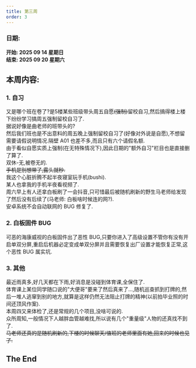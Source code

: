 ```yaml
---
title: 第三周
order: 3
---
```


### 日期:
**开始: 2025 09 14 星期日**  
**结束: 2025 09 20 星期六**  

## 本周内容:

### 1. 自习

又是哪个班在卷了?是5楼某些班级带头周五自愿~~(强制)~~留校自习,然后搞得楼上楼下纷纷学习搞周五强制留校自习了.  
据说好像是曲老师的班带头的?  
然后我们班也是不出意料的周五晚上强制留校自习了(好像对外说是自愿),不想留需要请假说明情况.隔壁 A01 也差不多,而且只有六个请假名额.  
由于看似自愿实质上强制(在无特殊情况下),因此日期的"额外自习"栏目也是直接删了算了.  
双休-无,被卷无的.  
~~手机是别想带了,露头就秒.~~  
我这个心脏折腾不起半夜寝室玩手机(bushi).  
某人也拿我的手机半夜看视频了.  
周六早上有人还拿白板刷了一会抖音,只可惜最后被随机刷新的野生马老师给发现了然后没有后续了(马老师: 白板啥时候连的网?).  
安卓系统不会自动联网的 BUG 修复了.  

### 2. 白板固件 BUG

可恶的海康威视的白板固件出了恶性 BUG,只要你进入了高级设置不管你有没有开启单双分屏,重启后机器必定变成单双分屏并且需要恢复出厂设置才能恢复正常,这个恶性 BUG 属实坑.  

### 3. 其他

最近雨真多,好几天都在下雨,好消息是没碰到体育课,全保住了.  
体育课上某位同学随口说的"大便哥"要来了然后真来了...,随机巡查抓到打牌的,然后一堆人逃窜到别的地方,就算是这样仍然无法阻止打牌的精神(以前拍毕业照的时间还顶风作案).  
本周四又来体检了,还是常规的几个项目,没啥可说的.  
众所周知,一般情况下人越胖血管越难找,所以说有几个"重量级"人物的还真找不到了.  
~~马老师还真的是随机刷新的,下楼的时候聊天/值班的老师里面有她,回来的时候也见了.~~  

## The End